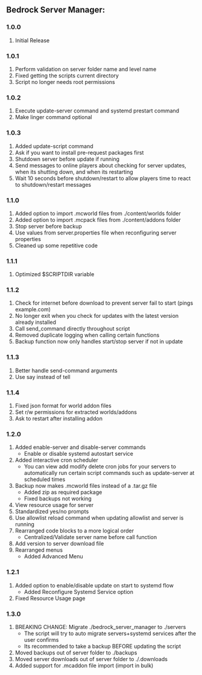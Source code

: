 
## Bedrock Server Manager:

### 1.0.0
1. Initial Release

### 1.0.1
1. Perform validation on server folder name and level name
2. Fixed getting the scripts current directory
3. Script no longer needs root permissions

### 1.0.2
1. Execute update-server command and systemd prestart command
2. Make linger command optional

### 1.0.3
1. Added update-script command
2. Ask if you want to install pre-request packages first
3. Shutdown server before update if running
4. Send messages to online players about checking for server updates, when its shutting down, and when its restarting
5. Wait 10 seconds before shutdown/restart to allow players time to react to shutdown/restart messages

### 1.1.0
1. Added option to import .mcworld files from ./content/worlds folder
2. Added option to import .mcpack files from ./content/addons folder
3. Stop server before backup
4. Use values from server.properties file when reconfiguring server properties
5. Cleaned up some repetitive code

### 1.1.1
1. Optimized $SCRIPTDIR variable

### 1.1.2
1. Check for internet before download to prevent server fail to start (pings example.com)
2. No longer exit when you check for updates with the latest version already installed
3. Call send_command directly throughout script
4. Removed duplicate logging when calling certain functions
5. Backup function now only handles start/stop server if not in update

### 1.1.3
1. Better handle send-command arguments
2. Use say instead of tell

### 1.1.4
1. Fixed json format for world addon files
2. Set r/w permissions for extracted worlds/addons
3. Ask to restart after installing addon

### 1.2.0
1. Added enable-server and disable-server commands
   - Enable or disable systemd autostart service
2. Added interactive cron scheduler
   - You can view add modify delete cron jobs for your servers to automatically run certain script commands such as update-server at scheduled times
3. Backup now makes .mcworld files instead of a .tar.gz file
   - Added zip as required package
   - Fixed backups not working
4. View resource usage for server
5. Standardized yes/no prompts
6. Use allowlist reload command when updating allowlist and server is running
7. Rearranged code blocks to a more logical order
   - Centralized/Validate server name before call function
8. Add version to server download file
9. Rearranged menus
   - Added Advanced Menu

### 1.2.1
1. Added option to enable/disable update on start to systemd flow
   - Added Reconfigure Systemd Service option
2. Fixed Resource Usage page

### 1.3.0
1. BREAKING CHANGE: Migrate ./bedrock_server_manager to ./servers
   - The script will try to auto migrate servers+systemd services after the user confirms
   - Its recommended to take a backup BEFORE updating the script
2. Moved backups out of server folder to ./backups
3. Moved server downloads out of server folder to ./.downloads
4. Added support for .mcaddon file import (import in bulk)